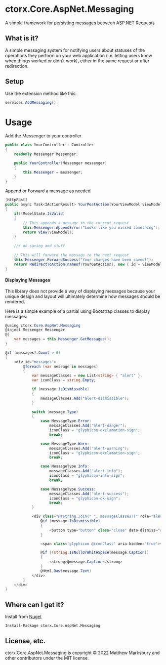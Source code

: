 # ctorx.Core.AspNet.Messaging
A simple framework for persisting messages between ASP.NET Requests

## What is it?
A simple messaging system for notifying users about statuses of the operations they perform on your web application (i.e. letting users know when things worked or didn't work), either in the same request or after redirection.

## Setup
Use the extension method like this:

```csharp
services.AddMessaging();
```
# Usage

Add the Messenger to your controller

```csharp
public class YourController : Controller
{
    readonly Messenger Messenger;

    public YourController(Messenger messenger)
    {
        this.Messenger = messenger;
    }
}
```

Append or Forward a message as needed

```csharp
[HttpPost]
public async Task<IActionResult> YourPostAction(YourViewModel viewModel)
{
    if(!ModelState.IsValid)
    {
        // This appends a message to the current request 
        this.Messenger.AppendError("Looks like you missed something");
        return View(viewModel);
    }
    
    /// do saving and stuff
    
    // This will forward the message to the next request
    this.Messenger.ForwardSuccess("Your changes have been saved!");
    return RedirectToAction(nameof(YourGetAction), new { id = viewModel.Id });
}
```

#### Displaying Messages
This library does not provide a way of displaying messages because your unique design and layout will ultimately determine how messages should be rendered.  

Here is a simple example of a partial using Bootstrap classes to display messages:

```csharp
@using ctorx.Core.AspNet.Messaging
@inject Messenger Messenger
@{
    var messages = this.Messenger.GetMessages();
}

@if (messages?.Count > 0)
{
    <div id="messages">
        @foreach (var message in messages)
        {
            var messageClasses = new List<string> { "alert" };
            var iconClass = string.Empty;

            if (message.IsDismissable)
            {
                messageClasses.Add("alert-dismissible");
            }

            switch (message.Type)
            {
                case MessageType.Error:
                    messageClasses.Add("alert-danger");
                    iconClass = "glyphicon-exclamation-sign";
                    break;

                case MessageType.Warn:
                    messageClasses.Add("alert-warning");
                    iconClass = "glyphicon-exclamation-sign";
                    break;

                case MessageType.Info:
                    messageClasses.Add("alert-info");
                    iconClass = "glyphicon-info-sign";
                    break;

                case MessageType.Success:
                    messageClasses.Add("alert-success");
                    iconClass = "glyphicon-ok-sign";
                    break;
            }

            <div class="@(string.Join(" ", messageClasses))" role="alert">
                @if (message.IsDismissible)
                {
                    <button type="button" class="close" data-dismiss="alert" aria-label="Close"><span aria-hidden="true">×</span></button>
                }

                <span class="glyphicon @iconClass" aria-hidden="true"></span>

                @if (!string.IsNullOrWhiteSpace(message.Caption))
                {
                    <strong>@message.Caption</strong>
                }
                @Html.Raw(message.Text)
            </div>            
        }
    </div>
}
```

## Where can I get it?
Install from [Nuget](https://www.nuget.org/packages/ctorx.Core.AspNet.Messaging/) 
```
Install-Package ctorx.Core.AspNet.Messaging
```

## License, etc.
ctorx.Core.AspNet.Messaging is copyright © 2022 Matthew Marksbury and other contributors under the MIT license.
